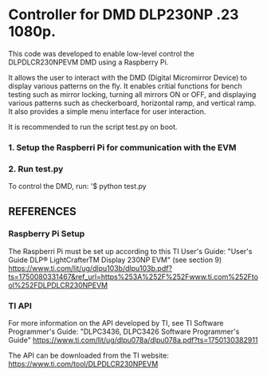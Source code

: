 # Controller for DMD DLP230NP .23 1080p.

This code was developed to enable low-level control the DLPDLCR230NPEVM DMD
using a Raspberry Pi.

It allows the user to interact with the DMD (Digital Micromirror Device) to 
display various patterns on the fly. It enables critial functions for bench 
testing such as mirror locking, turning all mirrors ON or OFF, and displaying
various patterns such as checkerboard, horizontal ramp, and vertical ramp.
It also provides a simple menu interface for user interaction.

It is recommended to run the script test.py on boot.

### 1. Setup the Raspberri Pi for communication with the EVM


### 2. Run test.py
To control the DMD, run:
'$ python test.py


## REFERENCES

### Raspberry Pi Setup
The Raspberri Pi must be set up according to this TI User's Guide:
"User's Guide  DLP® LightCrafterTM Display 230NP EVM" (see section 9)
https://www.ti.com/lit/ug/dlpu103b/dlpu103b.pdf?ts=1750080331467&ref_url=https%253A%252F%252Fwww.ti.com%252Ftool%252FDLPDLCR230NPEVM

### TI API
For more information on the API developed by TI, see TI Software Programmer's
Guide: "DLPC3436, DLPC3426 Software Programmer's Guide"
https://www.ti.com/lit/ug/dlpu078a/dlpu078a.pdf?ts=1750130382911

The API can be downloaded from the TI website:
https://www.ti.com/tool/DLPDLCR230NPEVM